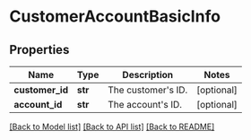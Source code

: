 # CustomerAccountBasicInfo

## Properties
Name | Type | Description | Notes
------------ | ------------- | ------------- | -------------
**customer_id** | **str** | The customer&#x27;s ID. | [optional] 
**account_id** | **str** | The account&#x27;s ID. | [optional] 

[[Back to Model list]](../README.md#documentation-for-models) [[Back to API list]](../README.md#documentation-for-api-endpoints) [[Back to README]](../README.md)

